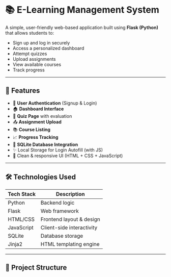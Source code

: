 # 📚 E-Learning Management System

A simple, user-friendly web-based application built using **Flask (Python)** that allows students to:

- Sign up and log in securely
- Access a personalized dashboard
- Attempt quizzes
- Upload assignments
- View available courses
- Track progress

---

## 🚀 Features

- 🔐 **User Authentication** (Signup & Login)
- 🏠 **Dashboard Interface**
- 📝 **Quiz Page** with evaluation
- 📤 **Assignment Upload**
- 📚 **Course Listing**
- 📈 **Progress Tracking**
- 💾 **SQLite Database Integration**
- ✨ Local Storage for Login Autofill (with JS)
- 🎨 Clean & responsive UI (HTML + CSS + JavaScript)

---

## 🛠️ Technologies Used

| Tech Stack    | Description              |
|---------------|--------------------------|
| Python        | Backend logic            |
| Flask         | Web framework            |
| HTML/CSS      | Frontend layout & design |
| JavaScript    | Client-side interactivity|
| SQLite        | Database storage         |
| Jinja2        | HTML templating engine   |

---

## 📂 Project Structure

